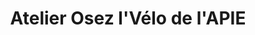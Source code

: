 ---
title: "Atelier Osez l'Vélo de l'APIE"
url: /villefontaine/atelier-osez-lvelo-de-lapie/
shop: Fahrrad
---